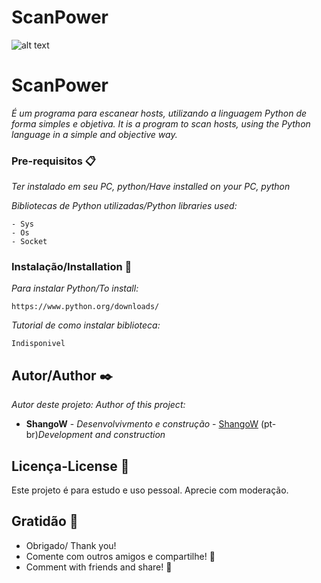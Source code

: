 # ScanPower

![alt text](https://github.com/shangow/scanpower/blob/master/scriptart.png)

# ScanPower

_É um programa para escanear hosts, utilizando a linguagem Python de forma simples e objetiva._
_It is a program to scan hosts, using the Python language in a simple and objective way._

### Pre-requisitos 📋

_Ter instalado em seu PC, python/Have installed on your PC, python_

_Bibliotecas de Python utilizadas/Python libraries used:_

```
- Sys
- Os
- Socket
```

### Instalação/Installation 🔧

_Para instalar Python/To install:_


```
https://www.python.org/downloads/
```

_Tutorial de como instalar biblioteca:_

```
Indisponivel
```

## Autor/Author ✒️

_Autor deste projeto:_
_Author of this project:_
* **ShangoW** - *Desenvolvivmento e construção* - [ShangoW](https://github.com/shangow)
         (pt-br)*Development and construction* 
         
## Licença-License 📄

Este projeto é para estudo e uso pessoal. Aprecie com moderação. 

## Gratidão 🎁

* Obrigado/ Thank you!
* Comente com outros amigos e compartilhe! 📢
* Comment with friends and share! 📢
